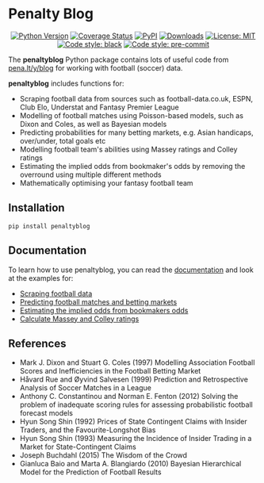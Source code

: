 # Penalty Blog

<div align="center">

  <a href="">[![Python Version](https://img.shields.io/pypi/pyversions/penaltyblog)](https://pypi.org/project/penaltyblog/)</a>
  <a href="">[![Coverage Status](https://coveralls.io/repos/github/martineastwood/penaltyblog/badge.svg?branch=master&service=github)](https://coveralls.io/repos/github/martineastwood/penaltyblog/badge.svg?branch=master&service=github)</a>
  <a href="">[![PyPI](https://img.shields.io/pypi/v/penaltyblog.svg)](https://pypi.org/project/penaltyblog/)</a>
  <a href="">[![Downloads](https://pepy.tech/badge/penaltyblog)](https://pepy.tech/badge/penaltyblog)</a>
  <a href="">[![License: MIT](https://img.shields.io/badge/License-MIT-yellow.svg)](https://opensource.org/licenses/MIT)</a>
  <a href="">[![Code style: black](https://img.shields.io/badge/code%20style-black-000000.svg)](https://github.com/psf/black)</a>
  <a href="">[![Code style: pre-commit](https://img.shields.io/badge/pre--commit-enabled-brightgreen?logo=pre-commit&logoColor=white)](https://github.com/pre-commit/pre-commit)</a>

</div>


The **penaltyblog** Python package contains lots of useful code from [pena.lt/y/blog](http://pena.lt/y/blog.html) for working with football (soccer) data.

**penaltyblog** includes functions for:

- Scraping football data from sources such as football-data.co.uk, ESPN, Club Elo, Understat and Fantasy Premier League
- Modelling of football matches using Poisson-based models, such as Dixon and Coles, as well as Bayesian models
- Predicting probabilities for many betting markets, e.g. Asian handicaps, over/under, total goals etc
- Modelling football team's abilities using Massey ratings and Colley ratings
- Estimating the implied odds from bookmaker's odds by removing the overround using multiple different methods
- Mathematically optimising your fantasy football team

## Installation

`pip install penaltyblog`


## Documentation

To learn how to use penaltyblog, you can read the [documentation](https://penaltyblog.readthedocs.io/en/latest/) and look at the
examples for:

- [Scraping football data](https://penaltyblog.readthedocs.io/en/latest/scrapers/index.html)
- [Predicting football matches and betting markets](https://penaltyblog.readthedocs.io/en/latest/models/index.html)
- [Estimating the implied odds from bookmakers odds](https://penaltyblog.readthedocs.io/en/latest/implied/index.html)
- [Calculate Massey and Colley ratings](https://penaltyblog.readthedocs.io/en/latest/ratings/index.html)

## References

- Mark J. Dixon and Stuart G. Coles (1997) Modelling Association Football Scores and Inefficiencies in the Football Betting Market
- Håvard Rue and Øyvind Salvesen (1999) Prediction and Retrospective Analysis of Soccer Matches in a League
- Anthony C. Constantinou and Norman E. Fenton (2012) Solving the problem of inadequate scoring rules for assessing probabilistic football forecast models
- Hyun Song Shin (1992) Prices of State Contingent Claims with Insider Traders, and the Favourite-Longshot Bias
- Hyun Song Shin (1993) Measuring the Incidence of Insider Trading in a Market for State-Contingent Claims
- Joseph Buchdahl (2015) The Wisdom of the Crowd
- Gianluca Baio and Marta A. Blangiardo (2010) Bayesian Hierarchical Model for the Prediction of Football Results
